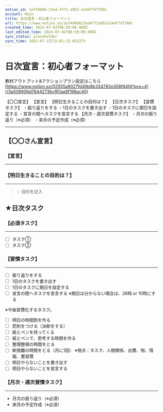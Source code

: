 ```yaml
---
notion_id: 1ef49886-23ed-4f71-a952-e24dffd7708c
account: Main
title: 日次宣言：初心者フォーマット
url: https://www.notion.so/1ef4988623ed4f71a952e24dffd7708c
created_time: 2024-07-02T06:59:00.000Z
last_edited_time: 2024-07-02T06:59:00.000Z
sync_status: placeholder
sync_time: 2025-07-12T15:01:15.025273
---
```

# 日次宣言：初心者フォーマット

教材アウトプット&アクションプラン設定はこちら
[https://www.notion.so/02555a9027fd49b8b334782e308f44f4?pvs=4](/3a509906d7644273bcf61aa9f198ac40)

  【〇〇宣言】
  【宣言】
【明日生きることの目的は？】
【日次タスク】
【習慣タスク】
・振り返りをする
・1日のタスクを書き出す
・1日のタスクに期日を設定する
・宣言の間へタスクを宣言する
  【月次・週次習慣タスク】
・月次の振り返り（※必須）
・来月の予定作成（※必須）
  
---
## 【〇〇さん宣言】
### 【宣言】
---
### 【明日生きることの目的は？】
---
> 💡 目的を記入
## ★日次タスク
### 【必須タスク】
---
- [ ] タスク①
- [ ] タスク②
### 【習慣タスク】
---
- [ ] 振り返りをする
- [ ] 1日のタスクを書き出す
- [ ] 1日のタスクに期日を設定する
- [ ] 宣言の間へタスクを宣言する
※期日は分からない場合は、26時 or 10時にする

※今後習慣化するタスク。
- [ ] 明日の時間割を作る
- [ ] 罰則をつける（決断をする）
- [ ] 紙とペンを持ってくる
- [ ] 紙とペンで、思考する時間を作る
- [ ] 整理整頓の時間をとる
- [ ] 断捨離の時間をとる（月に1回）
※視点：タスク、人間関係、出費、物、情報、悪習慣
- [ ] 明日やらないことを書き出す
- [ ] 明日やらないことを宣言する
### 【月次・週次習慣タスク】
---
- 月次の振り返り（※必須）
- 来月の予定作成（※必須）